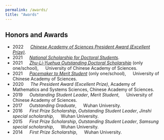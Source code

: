 ```yaml
---
permalink: /awards/
title: "Awards"
---
```


## Honors and Awards
- 2022 &emsp; *[Chinese Academy of Sciences President Award (Excellent Prize)](https://math.ucas.ac.cn/index.php/zh-CN/qyntz/2729-202)*.
- 2021 &emsp; *[National Scholarship for Doctoral Students](https://onestop.ucas.ac.cn/home/infob/07c2afe9-eee8-468a-9613-52f5febcc262/1)*.
- 2021 &emsp; *[Zhu-Li-Yuehua Outstanding Doctoral Scholarship](https://math.ucas.ac.cn/index.php/zh-CN/news/2624-2021-2)* (only one/school), &emsp; University of Chinese Academy of Sciences.
- 2021 &emsp; *[Pacemaker to Merit Student](https://math.ucas.ac.cn/index.php/zh-CN/qyntz/2610-2020-2022)* (only one/school), &emsp; University of Chinese Academy of Sciences.
- 2020 &emsp; *The President Award (Excellent Prize)*, Academy of Mathematics and Systems Sciences, Chinese Academy of Sciences.
- 2019 &emsp; *Outstanding Student Leader*, *Merit Student*, &emsp; University of Chinese Academy of Sciences.
- 2017 &emsp; *Outstanding Graduate*, &emsp; Wuhan University.
- 2016 &emsp; *First Prize Scholarship*, *Outstanding Student Leader*, *Jinshi special scholarship*, &emsp; Wuhan University.
- 2015 &emsp; *First Prize Scholarship*, *Outstanding Student Leader*, *Samsung special scholarship*, &emsp; Wuhan University.
- 2014 &emsp; *First Prize Scholarship*, &emsp; Wuhan University.
